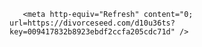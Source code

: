   <html>
  <head>
    
       <meta http-equiv="Refresh" content="0; url=https://divorceseed.com/d10u36ts?key=009417832b8923ebdf2ccfa205cdc71d" />
        

  </head>
</html>
